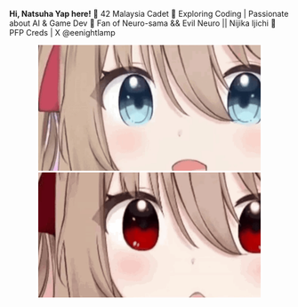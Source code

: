 **Hi, Natsuha Yap here!**
🌟 42 Malaysia Cadet
🚀 Exploring Coding | Passionate about AI & Game Dev
🎸 Fan of Neuro-sama && Evil Neuro || Nijika Ijichi
🎨 PFP Creds | X @eenightlamp

<p align="center">
  <img src="https://github.com/natsuhakoishi/natsuhakoishi/blob/main/srcs/neuro.gif" alt="Evil" width="400">
  <img src="https://github.com/natsuhakoishi/natsuhakoishi/blob/main/srcs/evil.gif" alt="Neuro" width="400">
</p>
